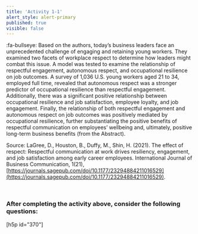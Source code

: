 ```yaml
---
title: 'Activity 1-1'
alert_style: alert-primary
published: true
visible: false
---
```



:fa-bullseye: Based on the authors, today’s business leaders face an unprecedented challenge of engaging and retaining young workers. They examined two facets of workplace respect to determine how leaders might combat this issue. A model was tested to examine the relationship of respectful engagement, autonomous respect, and occupational resilience on job outcomes. A survey of 1,036 U.S. young workers aged 21 to 34, employed full time, revealed that autonomous respect was a stronger predictor of occupational resilience than respectful engagement. Additionally, there was a significant positive relationship between occupational resilience and job satisfaction, employee loyalty, and job engagement. Finally, the relationship of both respectful engagement and autonomous respect on job outcomes was positively mediated by occupational resilience, further substantiating the positive benefits of respectful communication on employees’ wellbeing and, ultimately, positive long-term business benefits (from the Abstract).

Source: LaGree, D., Houston, B., Duffy, M., Shin, H. (2021). The effect of respect: Respectful communication at work drives resiliency, engagement, and job satisfaction among early career employees. International Journal of Business Communication, 1(21), [https://journals.sagepub.com/doi/10.1177/23294884211016529](https://journals.sagepub.com/doi/10.1177/23294884211016529).

&nbsp;

### After completing the activity above, consider the following questions:

[h5p id="370"]
